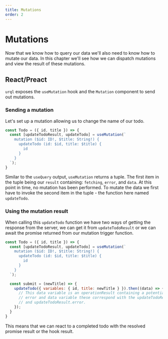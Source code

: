 ```yaml
---
title: Mutations
order: 2
---
```


# Mutations

Now that we know how to query our data we'll also need to know
how to mutate our data.
In this chapter we'll see how we can dispatch mutations
and view the result of these mutations.

## React/Preact

`urql` exposes the `useMutation` hook and the `Mutation` component to send out mutations.

### Sending a mutation

Let's set up a mutation allowing us to change the name of our todo.

```jsx
const Todo = ({ id, title }) => {
  const [updateTodoResult, updateTodo] = useMutation(`
    mutation ($id: ID!, $title: String!) {
      updateTodo (id: $id, title: $title) {
        id
      }
    }
  `);
}
```

Similar to the `useQuery` output, `useMutation` returns a tuple. The first item in the tuple being our `result`
containing: `fetching`, `error`, and `data`. At this point in time, no mutation has been performed.
To mutate the data we first have to invoke the second item in the tuple - the function here named `updateTodo`.

### Using the mutation result

When calling this `updateTodo` function we have two ways of getting the response from the server,
we can get it from `updateTodoResult` or we can await the promise returned from our mutation trigger function.

```jsx
const Todo = ({ id, title }) => {
  const [updateTodoResult, updateTodo] = useMutation(`
    mutation ($id: ID!, $title: String!) {
      updateTodo (id: $id, title: $title) {
        id
      }
    }
  `);

  const submit = (newTitle) => {
    updateTodo({ variables: { id, title: newTitle } }).then((data) => {
      // This data variable is an operationResult containing a potential
      // error and data variable these correspond with the updateTodoResult.data
      // and updateTodoResult.error.
    });
  }
}
```

This means that we can react to a completed todo with the resolved promise result
or the hook result.

